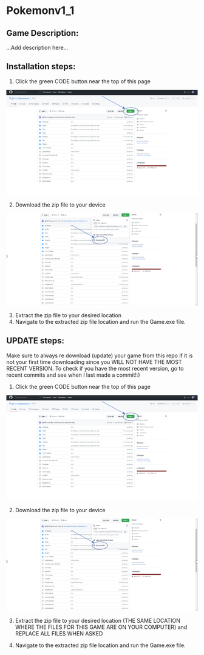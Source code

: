 # Pokemonv1_1
## Game Description:

...Add description here...

## Installation steps:
1. Click the green CODE button near the top of this page

![First](Picture1.png)

2. Download the zip file to your device

![sec](Picture2.png)

3. Extract the zip file to your desired location
4. Navigate to the extracted zip file location and run the Game.exe file.
## UPDATE steps:
Make sure to always re download (update) your game from this repo if it is not your first time downloading since you WILL NOT HAVE THE MOST RECENT VERSION. 
To check if you have the most recent version, go to recent commits and see when I last made a commit!:)

1. Click the green CODE button near the top of this page

![First](Picture1.png)

2. Download the zip file to your device

![sec](Picture2.png)

3. Extract the zip file to your desired location (THE SAME LOCATION WHERE THE FILES FOR THIS GAME ARE ON YOUR COMPUTER) and REPLACE ALL FILES WHEN ASKED

4. Navigate to the extracted zip file location and run the Game.exe file.
